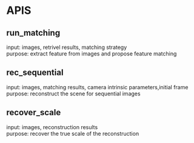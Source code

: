 # APIS
## run_matching
input: images, retrivel results, matching strategy\
purpose: extract feature from images and propose feature matching 

## rec_sequential
input: images, matching results, camera intrinsic parameters,initial frame\
purpose: reconstruct the scene for sequential images

## recover_scale
input: images, reconstruction results\
purpose: recover the true scale of the reconstruction 